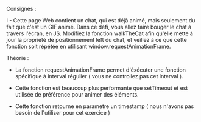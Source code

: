 Consignes :

I - Cette page Web contient un chat, qui est déjà animé, mais seulement du fait que c'est un GIF animé.
Dans ce défi, vous allez faire bouger le chat à travers l'écran, en JS.
Modifiez la fonction walkTheCat afin qu'elle mette à jour la propriété de positionnement left du chat,
 et veillez à ce que cette fonction soit répétée en utilisant window.requestAnimationFrame.




Théorie :

- La fonction requestAnimationFrame permet d'éxécuter une fonction spécifique à interval régulier ( vous ne controllez pas
cet interval ).

- Cette fonction est beaucoup plus performante que setTimeout et est utilisée de préférence pour animer des éléments.

- Cette fonction retourne en parametre un timestamp ( nous n'avons pas besoin de l'utiliser pour cet exercice )


